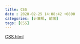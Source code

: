 ```yaml
---
title: CSS
date : 2020-02-25 14:08:42 +0800
categories: [计算机, 前端]
tags: [CSS]
---
```


<a href="CSS.html">CSS.html</a>
